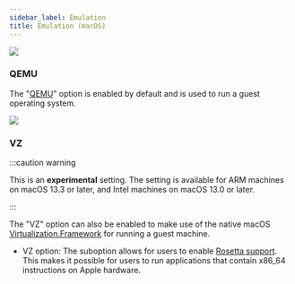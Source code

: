 ```yaml
---
sidebar_label: Emulation
title: Emulation (macOS)
---
```


<head>
  <link rel="canonical" href="https://docs.rancherdesktop.io/ui/preferences/virtual-machine/emulation"/>
</head>

 ![](https://suse-rancher-media.s3.amazonaws.com/desktop/v1.9/preferences/macOS_virtualMachine_tabEmulation.png)

### QEMU

The "[QEMU](https://www.qemu.org/documentation/)" option is enabled by default and is used to run a guest operating system.

 ![](https://suse-rancher-media.s3.amazonaws.com/desktop/v1.9/preferences/macOS_virtualMachine_tabEmulation_vz.png)

### VZ

:::caution warning

This is an **experimental** setting. The setting is available for ARM machines on  macOS 13.3 or later, and Intel machines on macOS 13.0 or later.

:::

The "VZ" option can also be enabled to make use of the native macOS [Virtualization.Framework](https://developer.apple.com/documentation/virtualization) for running a guest machine.

* VZ option:
The suboption allows for users to enable [Rosetta support](https://developer.apple.com/documentation/virtualization/running_intel_binaries_in_linux_vms_with_rosetta). This makes it possible for users to run applications that contain x86_64 instructions on Apple hardware.
